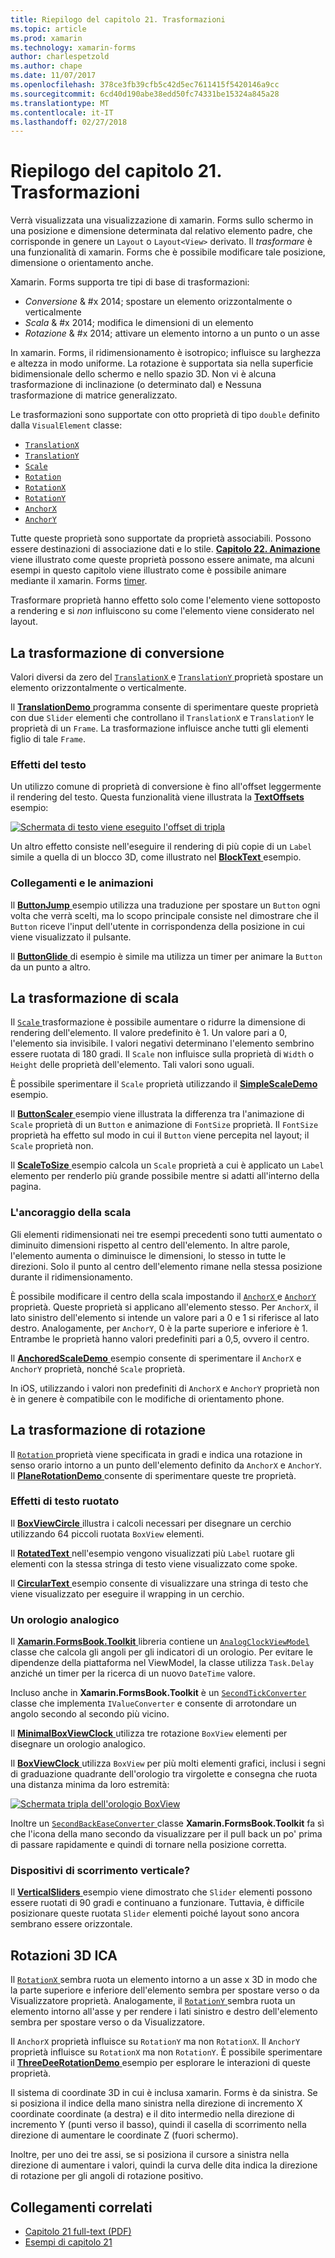 ```yaml
---
title: Riepilogo del capitolo 21. Trasformazioni
ms.topic: article
ms.prod: xamarin
ms.technology: xamarin-forms
author: charlespetzold
ms.author: chape
ms.date: 11/07/2017
ms.openlocfilehash: 378ce3fb39cfb5c42d5ec7611415f5420146a9cc
ms.sourcegitcommit: 6cd40d190abe38edd50fc74331be15324a845a28
ms.translationtype: MT
ms.contentlocale: it-IT
ms.lasthandoff: 02/27/2018
---
```

# <a name="summary-of-chapter-21-transforms"></a>Riepilogo del capitolo 21. Trasformazioni

Verrà visualizzata una visualizzazione di xamarin. Forms sullo schermo in una posizione e dimensione determinata dal relativo elemento padre, che corrisponde in genere un `Layout` o `Layout<View>` derivato. Il *trasformare* è una funzionalità di xamarin. Forms che è possibile modificare tale posizione, dimensione o orientamento anche.

Xamarin. Forms supporta tre tipi di base di trasformazioni:

- *Conversione* & #x 2014; spostare un elemento orizzontalmente o verticalmente
- *Scala* & #x 2014; modifica le dimensioni di un elemento
- *Rotazione* & #x 2014; attivare un elemento intorno a un punto o un asse

In xamarin. Forms, il ridimensionamento è isotropico; influisce su larghezza e altezza in modo uniforme. La rotazione è supportata sia nella superficie bidimensionale dello schermo e nello spazio 3D. Non vi è alcuna trasformazione di inclinazione (o determinato dal) e Nessuna trasformazione di matrice generalizzato.

Le trasformazioni sono supportate con otto proprietà di tipo `double` definito dalla `VisualElement` classe:

- [`TranslationX`](https://developer.xamarin.com/api/property/Xamarin.Forms.VisualElement.TranslationX/)
- [`TranslationY`](https://developer.xamarin.com/api/property/Xamarin.Forms.VisualElement.TranslationY/)
- [`Scale`](https://developer.xamarin.com/api/property/Xamarin.Forms.VisualElement.Scale/)
- [`Rotation`](https://developer.xamarin.com/api/property/Xamarin.Forms.VisualElement.Rotation/)
- [`RotationX`](https://developer.xamarin.com/api/property/Xamarin.Forms.VisualElement.RotationX/)
- [`RotationY`](https://developer.xamarin.com/api/property/Xamarin.Forms.VisualElement.RotationY/)
- [`AnchorX`](https://developer.xamarin.com/api/property/Xamarin.Forms.VisualElement.AnchorX/)
- [`AnchorY`](https://developer.xamarin.com/api/property/Xamarin.Forms.VisualElement.AnchorY/)

Tutte queste proprietà sono supportate da proprietà associabili. Possono essere destinazioni di associazione dati e lo stile. [**Capitolo 22. Animazione** ](~/xamarin-forms/creating-mobile-apps-xamarin-forms/summaries/chapter22.md) viene illustrato come queste proprietà possono essere animate, ma alcuni esempi in questo capitolo viene illustrato come è possibile animare mediante il xamarin. Forms [timer](~/xamarin-forms/platform/device.md#Device_StartTimer).

Trasformare proprietà hanno effetto solo come l'elemento viene sottoposto a rendering e si *non* influiscono su come l'elemento viene considerato nel layout.

## <a name="the-translation-transform"></a>La trasformazione di conversione

Valori diversi da zero del [ `TranslationX` ](https://developer.xamarin.com/api/property/Xamarin.Forms.VisualElement.TranslationX/) e [ `TranslationY` ](https://developer.xamarin.com/api/property/Xamarin.Forms.VisualElement.TranslationY/) proprietà spostare un elemento orizzontalmente o verticalmente.

Il [ **TranslationDemo** ](https://github.com/xamarin/xamarin-forms-book-samples/tree/master/Chapter21/TranslationDemo) programma consente di sperimentare queste proprietà con due `Slider` elementi che controllano il `TranslationX` e `TranslationY` le proprietà di un `Frame`. La trasformazione influisce anche tutti gli elementi figlio di tale `Frame`.

### <a name="text-effects"></a>Effetti del testo

Un utilizzo comune di proprietà di conversione è fino all'offset leggermente il rendering del testo. Questa funzionalità viene illustrata la [ **TextOffsets** ](https://github.com/xamarin/xamarin-forms-book-samples/tree/master/Chapter21/TextOffsets) esempio:

[![Schermata di testo viene eseguito l'offset di tripla](images/ch21fg03-small.png "testo viene eseguito l'offset")](images/ch21fg03-large.png "testo viene eseguito l'offset")

Un altro effetto consiste nell'eseguire il rendering di più copie di un `Label` simile a quella di un blocco 3D, come illustrato nel [ **BlockText** ](https://github.com/xamarin/xamarin-forms-book-samples/tree/master/Chapter21/BlockText) esempio.

### <a name="jumps-and-animations"></a>Collegamenti e le animazioni

Il [ **ButtonJump** ](https://github.com/xamarin/xamarin-forms-book-samples/tree/master/Chapter21/ButtonJump) esempio utilizza una traduzione per spostare un `Button` ogni volta che verrà scelti, ma lo scopo principale consiste nel dimostrare che il `Button` riceve l'input dell'utente in corrispondenza della posizione in cui viene visualizzato il pulsante.

Il [ **ButtonGlide** ](https://github.com/xamarin/xamarin-forms-book-samples/tree/master/Chapter21/ButtonGlide) di esempio è simile ma utilizza un timer per animare la `Button` da un punto a altro.

## <a name="the-scale-transform"></a>La trasformazione di scala

Il [ `Scale` ](https://developer.xamarin.com/api/property/Xamarin.Forms.VisualElement.Scale/) trasformazione è possibile aumentare o ridurre la dimensione di rendering dell'elemento. Il valore predefinito è 1. Un valore pari a 0, l'elemento sia invisibile. I valori negativi determinano l'elemento sembrino essere ruotata di 180 gradi. Il `Scale` non influisce sulla proprietà di `Width` o `Height` delle proprietà dell'elemento. Tali valori sono uguali.

È possibile sperimentare il `Scale` proprietà utilizzando il [ **SimpleScaleDemo** ](https://github.com/xamarin/xamarin-forms-book-samples/tree/master/Chapter21/SimpleScaleDemo) esempio.

Il [ **ButtonScaler** ](https://github.com/xamarin/xamarin-forms-book-samples/tree/master/Chapter21/ButtonScaler) esempio viene illustrata la differenza tra l'animazione di `Scale` proprietà di un `Button` e animazione di `FontSize` proprietà. Il `FontSize` proprietà ha effetto sul modo in cui il `Button` viene percepita nel layout; il `Scale` proprietà non.

Il [ **ScaleToSize** ](https://github.com/xamarin/xamarin-forms-book-samples/tree/master/Chapter21/ScaleToSize) esempio calcola un `Scale` proprietà a cui è applicato un `Label` elemento per renderlo più grande possibile mentre si adatti all'interno della pagina.

### <a name="anchoring-the-scale"></a>L'ancoraggio della scala

Gli elementi ridimensionati nei tre esempi precedenti sono tutti aumentato o diminuito dimensioni rispetto al centro dell'elemento. In altre parole, l'elemento aumenta o diminuisce le dimensioni, lo stesso in tutte le direzioni. Solo il punto al centro dell'elemento rimane nella stessa posizione durante il ridimensionamento.

È possibile modificare il centro della scala impostando il [ `AnchorX` ](https://developer.xamarin.com/api/property/Xamarin.Forms.VisualElement.AnchorX/) e [ `AnchorY` ](https://developer.xamarin.com/api/property/Xamarin.Forms.VisualElement.AnchorY/) proprietà. Queste proprietà si applicano all'elemento stesso. Per `AnchorX`, il lato sinistro dell'elemento si intende un valore pari a 0 e 1 si riferisce al lato destro. Analogamente, per `AnchorY`, 0 è la parte superiore e inferiore è 1. Entrambe le proprietà hanno valori predefiniti pari a 0,5, ovvero il centro.

Il [ **AnchoredScaleDemo** ](https://github.com/xamarin/xamarin-forms-book-samples/tree/master/Chapter21/AnchoredScaleDemo) esempio consente di sperimentare il `AnchorX` e `AnchorY` proprietà, nonché `Scale` proprietà.

In iOS, utilizzando i valori non predefiniti di `AnchorX` e `AnchorY` proprietà non è in genere è compatibile con le modifiche di orientamento phone.

## <a name="the-rotation-transform"></a>La trasformazione di rotazione

Il [ `Rotation` ](https://developer.xamarin.com/api/property/Xamarin.Forms.VisualElement.Rotation/) proprietà viene specificata in gradi e indica una rotazione in senso orario intorno a un punto dell'elemento definito da `AnchorX` e `AnchorY`. Il [ **PlaneRotationDemo** ](https://github.com/xamarin/xamarin-forms-book-samples/tree/master/Chapter21/PlaneRotationDemo) consente di sperimentare queste tre proprietà.

### <a name="rotated-text-effects"></a>Effetti di testo ruotato

Il [ **BoxViewCircle** ](https://github.com/xamarin/xamarin-forms-book-samples/tree/master/Chapter21/BoxViewCircle) illustra i calcoli necessari per disegnare un cerchio utilizzando 64 piccoli ruotata `BoxView` elementi.

Il [ **RotatedText** ](https://github.com/xamarin/xamarin-forms-book-samples/tree/master/Chapter21/RotatedText) nell'esempio vengono visualizzati più `Label` ruotare gli elementi con la stessa stringa di testo viene visualizzato come spoke.

Il [ **CircularText** ](https://github.com/xamarin/xamarin-forms-book-samples/tree/master/Chapter21/CircularText) esempio consente di visualizzare una stringa di testo che viene visualizzato per eseguire il wrapping in un cerchio.

### <a name="an-analog-clock"></a>Un orologio analogico

Il [ **Xamarin.FormsBook.Toolkit** ](https://github.com/xamarin/xamarin-forms-book-samples/tree/master/Libraries/Xamarin.FormsBook.Toolkit) libreria contiene un [ `AnalogClockViewModel` ](https://github.com/xamarin/xamarin-forms-book-samples/blob/master/Libraries/Xamarin.FormsBook.Toolkit/Xamarin.FormsBook.Toolkit/AnalogClockViewModel.cs) classe che calcola gli angoli per gli indicatori di un orologio. Per evitare le dipendenze della piattaforma nel ViewModel, la classe utilizza `Task.Delay` anziché un timer per la ricerca di un nuovo `DateTime` valore.

Incluso anche in **Xamarin.FormsBook.Toolkit** è un [ `SecondTickConverter` ](https://github.com/xamarin/xamarin-forms-book-samples/blob/master/Libraries/Xamarin.FormsBook.Toolkit/Xamarin.FormsBook.Toolkit/SecondTickConverter.cs) classe che implementa `IValueConverter` e consente di arrotondare un angolo secondo al secondo più vicino.

Il [ **MinimalBoxViewClock** ](https://github.com/xamarin/xamarin-forms-book-samples/tree/master/Chapter21/MinimalBoxViewClock) utilizza tre rotazione `BoxView` elementi per disegnare un orologio analogico.

Il [ **BoxViewClock** ](https://github.com/xamarin/xamarin-forms-book-samples/tree/master/Chapter21/BoxViewClock) utilizza `BoxView` per più molti elementi grafici, inclusi i segni di graduazione quadrante dell'orologio tra virgolette e consegna che ruota una distanza minima da loro estremità:

[![Schermata tripla dell'orologio BoxView](images/ch21fg17-small.png "quadrante dell'orologio analogico")](images/ch21fg17-large.png "quadrante dell'orologio analogico")

Inoltre un [ `SecondBackEaseConverter` ](https://github.com/xamarin/xamarin-forms-book-samples/blob/master/Libraries/Xamarin.FormsBook.Toolkit/Xamarin.FormsBook.Toolkit/SecondBackEaseConverter.cs) classe **Xamarin.FormsBook.Toolkit** fa sì che l'icona della mano secondo da visualizzare per il pull back un po' prima di passare rapidamente e quindi di tornare nella posizione corretta.

### <a name="vertical-sliders"></a>Dispositivi di scorrimento verticale?

Il [ **VerticalSliders** ](https://github.com/xamarin/xamarin-forms-book-samples/tree/master/Chapter21/VerticalSliders) esempio viene dimostrato che `Slider` elementi possono essere ruotati di 90 gradi e continuano a funzionare. Tuttavia, è difficile posizionare queste ruotata `Slider` elementi poiché layout sono ancora sembrano essere orizzontale.

## <a name="3d-ish-rotations"></a>Rotazioni 3D ICA

Il [ `RotationX` ](https://developer.xamarin.com/api/property/Xamarin.Forms.VisualElement.RotationX/) sembra ruota un elemento intorno a un asse x 3D in modo che la parte superiore e inferiore dell'elemento sembra per spostare verso o da Visualizzatore proprietà. Analogamente, il [ `RotationY` ](https://developer.xamarin.com/api/property/Xamarin.Forms.VisualElement.RotationY/) sembra ruota un elemento intorno all'asse y per rendere i lati sinistro e destro dell'elemento sembra per spostare verso o da Visualizzatore.

Il `AnchorX` proprietà influisce su `RotationY` ma non `RotationX`. Il `AnchorY` proprietà influisce su `RotationX` ma non `RotationY`. È possibile sperimentare il [ **ThreeDeeRotationDemo** ](https://github.com/xamarin/xamarin-forms-book-samples/tree/master/Chapter21/ThreeDeeRotationDemo) esempio per esplorare le interazioni di queste proprietà.

Il sistema di coordinate 3D in cui è inclusa xamarin. Forms è da sinistra. Se si posiziona il indice della mano sinistra nella direzione di incremento X coordinate coordinate (a destra) e il dito intermedio nella direzione di incremento Y (punti verso il basso), quindi il casella di scorrimento nella direzione di aumentare le coordinate Z (fuori schermo).

Inoltre, per uno dei tre assi, se si posiziona il cursore a sinistra nella direzione di aumentare i valori, quindi la curva delle dita indica la direzione di rotazione per gli angoli di rotazione positivo.



## <a name="related-links"></a>Collegamenti correlati

- [Capitolo 21 full-text (PDF)](https://download.xamarin.com/developer/xamarin-forms-book/XamarinFormsBook-Ch21-Apr2016.pdf)
- [Esempi di capitolo 21](https://github.com/xamarin/xamarin-forms-book-samples/tree/master/Chapter21)
